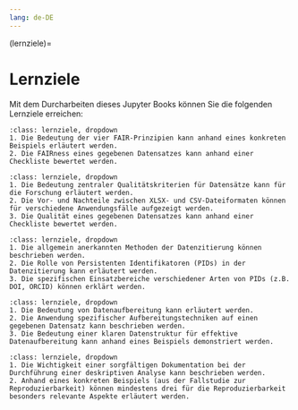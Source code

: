 ```yaml
---
lang: de-DE
---
```


(lernziele)=
# Lernziele


Mit dem Durcharbeiten dieses Jupyter Books können Sie die folgenden Lernziele erreichen:


```{admonition} [Grundsätze des Datenmanagements](Datennachnutzung)
:class: lernziele, dropdown
1. Die Bedeutung der vier FAIR-Prinzipien kann anhand eines konkreten Beispiels erläutert werden.
2. Die FAIRness eines gegebenen Datensatzes kann anhand einer Checkliste bewertet werden.
```  

```{admonition} [Sicherstellen der Qualität von Datensätzen](Qualitätsbewertung)
:class: lernziele, dropdown
1. Die Bedeutung zentraler Qualitätskriterien für Datensätze kann für die Forschung erläutert werden.
2. Die Vor- und Nachteile zwischen XLSX- und CSV-Dateiformaten können für verschiedene Anwendungsfälle aufgezeigt werden.
3. Die Qualität eines gegebenen Datensatzes kann anhand einer Checkliste bewertet werden.
```  

```{admonition} [Datenzitierung und PID](Identifikatoren)
:class: lernziele, dropdown
1. Die allgemein anerkannten Methoden der Datenzitierung können beschrieben werden. 
2. Die Rolle von Persistenten Identifikatoren (PIDs) in der Datenzitierung kann erläutert werden. 
3. Die spezifischen Einsatzbereiche verschiedener Arten von PIDs (z.B. DOI, ORCID) können erklärt werden.
```  

```{admonition} [Datenaufbereitung und -strukturierung](Datenmanipulation)
:class: lernziele, dropdown 
1. Die Bedeutung von Datenaufbereitung kann erläutert werden.
2. Die Anwendung spezifischer Aufbereitungstechniken auf einen gegebenen Datensatz kann beschrieben werden.
3. Die Bedeutung einer klaren Datenstruktur für effektive Datenaufbereitung kann anhand eines Beispiels demonstriert werden.
```  

```{admonition} [Datenanalyse und -reproduzierbarkeit](Datenmanipulation2)
:class: lernziele, dropdown
1. Die Wichtigkeit einer sorgfältigen Dokumentation bei der Durchführung einer deskriptiven Analyse kann beschrieben werden.
2. Anhand eines konkreten Beispiels (aus der Fallstudie zur Reproduzierbarkeit) können mindestens drei für die Reproduzierbarkeit besonders relevante Aspekte erläutert werden.
```

